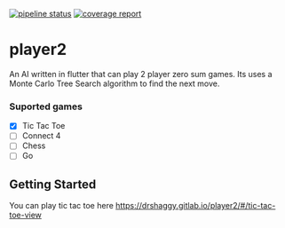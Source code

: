 [![pipeline status](https://gitlab.com/drshaggy/player2/badges/master/pipeline.svg)](https://gitlab.com/drshaggy/player2/-/pipelines)
[![coverage report](https://gitlab.com/drshaggy/player2/badges/master/coverage.svg)](https://gitlab.com/drshaggy/player2/-/commits/master)

# player2

An AI written in flutter that can play 2 player zero sum games. Its uses a Monte Carlo Tree Search algorithm to find the next move.

### Suported games
- [x] Tic Tac Toe
- [ ] Connect 4
- [ ] Chess
- [ ] Go

## Getting Started

You can play tic tac toe here https://drshaggy.gitlab.io/player2/#/tic-tac-toe-view
